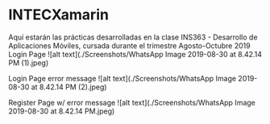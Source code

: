 ﻿# INTECXamarin
Aquí estarán las prácticas desarrolladas en la clase INS363 - Desarrollo de Aplicaciones Móviles, cursada durante el trimestre Agosto-Octubre 2019 
Login Page
![alt text](./Screenshots/WhatsApp Image 2019-08-30 at 8.42.14 PM (1).jpeg)

Login Page error message
![alt text](./Screenshots/WhatsApp Image 2019-08-30 at 8.42.14 PM (2).jpeg)

Register Page w/ error message
![alt text](./Screenshots/WhatsApp Image 2019-08-30 at 8.42.14 PM.jpeg)


